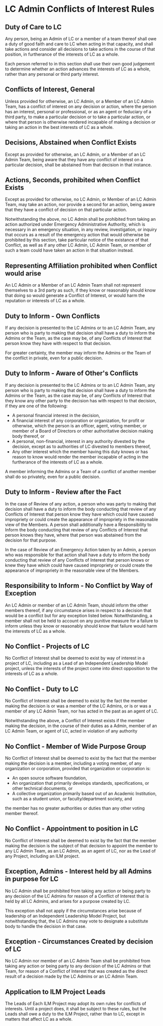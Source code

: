 # LC Admin Conflicts of Interest Rules

## Duty of Care to LC

Any person, being an Admin of LC or a member of a team thereof shall owe a duty of good faith and care to LC when acting in that capacity, and shall take actions and consider all decisions to take actions in the course of that position, in furtherance of the interests of LC as a whole.

Each person referred to in this section shall use their own good judgement to determine whether an action advances the interests of LC as a whole, rather than any personal or third party interest.

## Conflicts of Interest, General

Unless provided for otherwise, an LC Admin, or a Member of an LC Admin Team, has a conflict of interest on any decision or action, where the person has an interest, personal or professional, or as an agent or feduciary of a third party, to make a particular decision or to take a particular action, or where that person is otherwise rendered incapable of making a decision or taking an action in the best interests of LC as a whole.

## Decisions, Abstained when Conflict Exists

Except as provided for otherwise, an LC Admin, or a Member of an LC Admin Team, being aware that they have any conflict of interest on a particular decision, shall be abstained from that decision in that instance. 

## Actions, Seconds, prohibited when Conflict Exists

Except as provided for otherwise, no LC Admin, or Member of an LC Admin Team, may take an action, nor provide a second for an action, being aware that they have a conflict of decision on that particular action.

Notwithstanding the above, no LC Admin shall be prohibited from taking an action authorized under Emergency Administrative Authority, which is necessary in an emergency situation, in any review, investigation, or inquiry that occurs as a result of the emergency action that would otherwise be prohibited by this section, take particular notice of the existance of that Conflict, as well as if any other LC Admin, LC Admin Team, or member of such a team could have taken an action in that situation instead.

## Representing Affiliation prohibited when Conflict would arise

An LC Admin or a Member of an LC Admin Team shall not represent themselves to a 3rd party as such, if they know or reasonably should know that doing so would generate a Conflict of Interest, or would harm the reputation or interests of LC as a whole.

## Duty to Inform - Own Conflicts

If any decision is presented to the LC Admins or to an LC Admin Team, any person who is party to making that decision shall have a duty to inform the Admins or the Team, as the case may be, of any Conflicts of Interest that person know they have with respect to that decision.

For greater certainty, the member may inform the Admins or the Team of the conflict in private, even for a public decision.


## Duty to Inform - Aware of Other's Conflicts

If any decision is presented to the LC Admins or to an LC Admin Team, any person who is party to making that decision shall have a duty to inform the Admins or the Team, as the case may be, of any Conflicts of Interest that they know any other party to the decision has with respect to that decision, if they are one of the following:
* A personal financial interest in the decision,
* A financial interest of any corporation or organization, for profit or otherwise, which the person is an officer, agent, voting member, or member of a Board of Directors or other authoritative decision making body thereof, or
* A personal, non-financial, interest in any authority divested by the decision, except as to authorities of LC divested to members thereof, 
* Any other interest which the member having this duty knows or has reason to know would render the member incapable of acting in the furtherance of the interests of LC as a whole.

A member informing the Admins or a Team of a conflict of another member shall do so privately, even for a public decision.

## Duty to Inform - Review after the Fact

In the case of Review of any action, a person who was party to making that decision shall have a duty to inform the body conducting that review of any Conflicts of Interest that person know they have which could have caused impropriety or could create the appearance of impropriety in the reasonable view of the Members. 
A person shall additionally have a Responsibility to Inform the body conducting that review of any Conflicts of Interest that person knows they have, where that person was abstained from the decision for that purpose.

In the case of Review of an Emergency Action taken by an Admin, a person who was responsible for that action shall have a duty to inform the body conducting that review of any Conflicts of Interest that person knows or knew they have which could have caused impropriety or could create the appearance of impropriety in the reasonable view of the Members. 



## Responsibility to Inform - No Conflict by Way of Exception

An LC Admin or member of an LC Admin Team, should inform the other members thereof, if any circumstance arises in respect to a decision that would be a conflict but for any exception listed below. 
Notwithstanding, a member shall not be held to account on any punitive measure for a failure to inform unless they know or reasonably should know that failure would harm the interests of LC as a whole.

## No Conflict - Projects of LC

No Conflict of Interest shall be deemed to exist by way of interest in a project of LC, including as a Lead of an Independent Leadership Model project, unless the interests of the project come into direct opposition to the interests of LC as a whole.

## No Conflict - Duty to LC

No Conflict of Interest shall be deemed to exist by the fact the member making the decision is or was a member of the LC Admins, or is or was a member of any LC Admin Team, nor has acted in the past as an agent of LC.

Notwithstanding the above, a Conflict of Interest exists if the member making the decision, in the course of their duties as a Admin, member of an LC Admin Team, or agent of LC, acted in violation of any authority

## No Conflict - Member of Wide Purpose Group

No Conflict of Interest shall be deemed to exist by the fact that the member making the decision is a member, including a voting member, of any organization or corporation, provided that organization or corporation is:
* An open source software foundation,
* An organization that primarily develops standards, specifications, or other technical documents, or
* A collective organization primarily based out of an Academic Institution, such as a student union, or faculty/department society, and

the member has no greater authorities or duties than any other voting member thereof.

## No Conflict - Appointment to position in LC

No Conflict of Interest shall be deemed to exist by the fact that the member making the decision is the subject of that decision to appoint the member to any LC Admin Team, as an LC Admin, as an agent of LC, nor as the Lead of any Project, including an ILM project.

## Exception, Admins - Interest held by all Admins in purpose for LC

No LC Admin shall be prohibited from taking any action or being party to any decision of the LC Admins for reason of a Conflict of Interest that is held by all LC Admins, and arises for a purpose created by LC.

This exception shall not apply if the circumstances arise because of leadership of an Independent Leadership Model Project, but notwithstanding that, the LC Admins may vote to designate a substitute body to handle the decision in that case.

## Exception - Circumstances Created by decision of LC

No LC Admin nor member of an LC Admin Team shall be prohibited from taking any action or being party to any decision of the LC Admins or that Team, for reason of a Conflict of Interest that was created as the direct result of a decision made by the LC Admins or an LC Admin Team.


## Application to ILM Project Leads

The Leads of Each ILM Project may adopt its own rules for conflicts of interests. Until a project does, it shall be subject to these rules, but the Leads shall owe a duty to the ILM Project, rather than to LC, except in matters that affect LC as a whole.